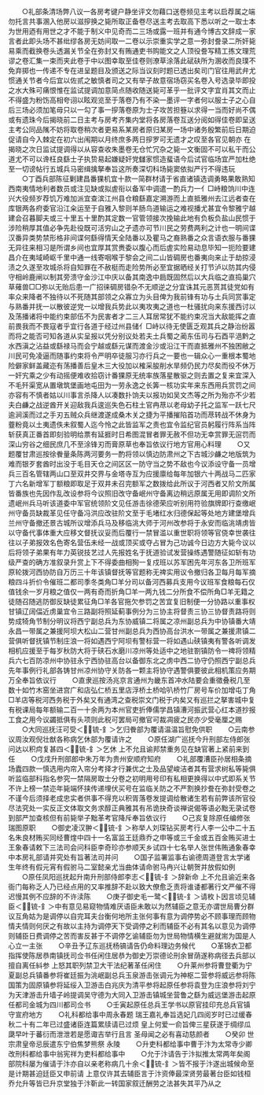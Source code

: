 <!-- { "loadSidebar": true } -->
　　○礼部条清场弊八议一各房考键户静坐评文勿藉口送卷频见主考以启荐属之端勿托言共事溷入他房以滋摉换之毙所取正备卷尽送主考去取高下悉以听之一取士本为世用迺有用世之才不能于制义中见奇而二三场或露一班并有通今博古文辞成一家言者此即头场不甚纰缪各房无妨间取一二卷以示崇重实学之意一弥封誊录二所奸毙易乘而截换卷头透漏关节全在弥封又有贿通吏书购能文之人顶役誊写精工拣文理荒谬之卷汇集一束而夹此卷于中以图幸取至佳卷则潦草涂落此碔砆所为溷收而良璞不免弃掷也一传递不专在进呈题目及颁送之际当议刻时题已透出矣司门官往用武弁尤惯通关节者今后宜以佐贰之敏慎者司之又有举子故意宿场窃买名卷入号选录毕即投之水大殊可痛恨惟在监试提调加意简点随收随送毙可革乎一批评文字宜肖其文而止不得盛为粉饬高相夸诩以眩观览至于落卷乃有不染一墨评一字者何以服士子之心自后三场必须加笔毋只以一勾了事一摉落卷原为士子攻苦担簦以求得一当而好尚不偶或有遗珠今后揭晓前二日主考与房考齐集内堂将各房落卷互送分阅如得佳卷即呈送主考公同品隲不妨将取卷稍次者更易系某房者原归某房一场中诸务殷繁前后日期迫促请自今入棘定在初六出闱期以月终庶多两日摉罗可无遗才之叹至各官见朝亦  在揭晓之次日监试提调得以从容查收朱墨卷无仓忙冗杂之毙一文衡固不可以私干而公道尤不可以谗枉良繇士子执贽易起嫌疑奸党讎家惯造蜚语今后试官临场宜严加杜绝至一切谤帖行五城兵马密缉擒拏奉旨这所奏深切科场毙窦依拟严行不得违玩
　　○丁酉兵部陈征剿建昌番猓机宜十款一简群材请于省直诸镇选调勇略果敢熟知西南夷情地利者数员或注见缺或拟虗衔以备军中调遣一酌兵力一亻□峙粮饷川中连兴大役频岁荐饥万难加派宜查滨江州县仓粮繇嘉定溯游而上直抵雅州去江远者查在库银两各府委官沿江籴运至于自雅入黎则羊肠鸟道输运之难视播尤甚宜令黎雅宁越建会召暮脚夫或三十里五十里酌其定数一官管领接次挽输此地有负板负盐山民惯于涉险稍厚其值必争先赴役既可活穷山之孑遗亦可节川民之劳费两利之计也一明间谍汉番异类势禁形格非间谍何繇得情天全陆番以及瞿马之裔熟番之众言语衣服与番猓无异往来相习是所谓乡间也宜厚其赏赉委以腹心而后虗实险易动息毕知一扼险要建昌介在夷域崎岖千里中通一线寄咽喉于黎会之间二山皆碉房也番夷向来止于劫掠浸渍之久遂至攻城杀将自知罪在不赦梃而走险势所必至宜据晒经关打节泸以防其内侵守相岭鹿闸以制其旁溃守金沙江中庆以备其南逸中扃既固然后以大兵临之直捣巢穴草薙兽□□弥以无贻后患一广招徕碉房错杂不无顺逆之分宜诛其元恶贳其徒党如有率众来降者不独待以不死随其部领之众寡立为头目俾为我前锋有功与土兵同赏事定与熟番并抚一以散彼逆党一以增我兵势此以夷攻夷之道也一杜骚扰向来东援西讨以及荡播诸将中能约束部伍不为民害者才二三人耳居常犹不能约束况当大敌能挥之直前畏我而不畏寇者乎宜行各道于经过州县储亻□峙以待无使匮乏观其兵之静治纷嚣而将之能否可知各道从实呈报以凭分别议处若夫土兵蜀之蔺东伍司与石酉平浥黔之水西滇之沾益或繇禄马而会宁越或繇元谋而渡金沙或沿江干而直抵雅州不独困敝之川民可免凌逼而随事约束将令严明卒徒服习亦行兵之一要也一辑众心一重根本蜀地险僻家鲜盖藏迩有荡播善后皇木三大役加以榷采朘削水旱频仍民力尽矣而役不休万一奸宄乘之少有动摇便难收拾窃计番猓原无统率族落星散驱之则去置之复来宜深入不毛歼渠宽从置墩筑堡画地屯田为一劳永逸之长筭一核功实年来东西用兵赏罚之间亦容有不慎者姑以川事言杀降人以凑数扑饷夫以报功如吴文杰等之所为殆亦不少若夫白鹻之战逆酋开关迎敌我兵逡巡失色石柱土官冉荩以老母幼子托之监军一跃七尺逾涧溪而过之手刃五贼众兵继渡遂成桑木关之捷为平播摧陷首功而荩转战不休身为虀粉竟以土夷遗佚未叙蜀人迄今怜之此皆监军之责也宜令监纪官员躬履行阵系当阵斩获真正番首即刻验明给票有延捱时日希图混冒者罪无赦不但功无幸赏罪无逭罚而深山穷谷之细民庶几不至涂锋刃而膏原草也奉旨依议行地方官用心料理
　　○又题覆甘肃巡按徐餋量条陈两河要务一酌将领以慎边防肃州之下古城沙鹻之地版筑为难而银歹套酋时出没于毛目天仓之间区区一防守当之势不敌也今议添设守备一员增兵三百名管辖两山口至双井交界与金塔寺互为应援廪给每年加银六十两战马二匹家丁六名新增军丁额粮即取足于双井未召完额军之数拨给此所议于河西者又阶文所属皆番族也先因作乱改设参将今议照旧改守备岷州守备离边稍远原属无用即调阶文所遗岷州兵马听该道委中军官统领阶文见任游击徐德荣应听别用符验旗牌即行查缴岷州守备员缺裁革见任守备冯洪应改驻阶文至于毛堵红水归德保起等处地方建堡增兵兰州守备撤还景古城所议增添兵马及移临洮大师于河州改参将于永安而临洮靖虏皆以守备代事体重大应移文督抚议妥而后覆行一禁冒滥以重世职将领等官侥幸世袭往往以子弟报效名色寄名营伍未经一战或顶买或夺占冒为己功诚今日边方大毙今议以后将领子弟果有年力英锐技艺过人先报姓名于抚道验试发营操练遇警随征如斩有功级严查的确方准叙录升赏上下不得委曲相狥一复戍班以苏军困先年河东各卫所班军原轮拨河西协防自万历三十年该镇督抚等官题称无禆实用议令撤归各卫每月每军摘粮四斗折价令催班二都司季冬类角□羊分司以备河西募兵支用今议班军食粮每石仅值钱余一岁月粮之值仅一两有奇而折角□羊一两九钱二分所食不偿所角□羊无籍之徒随召随逃防御反缺徒累征角□羊各官拖欠参罚之苦宜复旧制便一分协路以重事权甘镇辽阔偪近虏巢宜令三路副将照延蓟事例分为三协主将督责三协三协督责路将则势成犄角节制分明议将西宁副总兵为东协威镇二将属之凉州副总兵为中协镇番大靖永昌一带属之兼援阿坝大松山二营甘州副总兵为西协高台洪水一带属之兼援肃镇二营俱听督抚镇节制庄浪一将如遇西宁阿坝有警标营一将如遇山硖镇夷有警各听调发相机应援至于每岁秋防大将于硖石水磨川凉州等处适中之地驻劄镇防令一禆将领精兵六七百防凉州中协驻永宁西协驻高台以备御东北之虏中西二协守仍照西宁副总兵先年事例行礼部各铸甘州凉州协守关防各一颗主将协守遇警俱要彼此相机策应务期万全奉旨依议行
　　○直隶巡按汤兆京言通州为畿东首冲水陆要会重徵叠税几至数十如竹木窑坐进宫广和店弘仁桥五里店浮桥土桥哈叭桥竹厂房号车价加增屯丁角□羊店等税河西务税于外矣又有通湾之查税崇文门税于内矣又有巡拦之拏害城中复有税课局每年额输二百一十余两为本州官吏折俸儒学昌镇漕河振武营心红本道抄报工食之用今议蠲抵俱有头项则此税可罢局可撤官可裁凋疲之民亦少受毫厘之赐
　　○大同巡抚汪可受＜锍-釒＞乞归餋部为覆请温温旨慰免供职
　　○云南参议周汝观倪壮猷各称病乞休部为覆请许之
　　○原任湖广巡抚今升刑部左侍郎张问达以积疴复甚四＜锍-釒＞乞休  上不允且谕邦禁重务见在缺官著上紧前来到任
　　○戊戌升刑部郎中朱万年为贵州安顺府知府
　　○礼部覆漕臣孙居相条摘场蠹四款一慎选用内帘入帘分考择才行兼优之士及品望峻洁者其有营求树私等毙俱听监临部科指名参究一禁隔房取士分卷之初明用号印有私相更换得以中式即系关节不许上榜一禁迩年毙端怀挟传递埋伏买号在监临关防之不严割换抄誊在弥封受卷之不谨今后须择老成忠实者供事不得充以积胥落卷发提调给散诸生若有前弊该所官役尽法究处一实反正文体取文务求醇正典雅其有吊诡抉奇谈禅说偈等语必黜无录试卷到部严加查核但有前毙举子黜革考官降斥奉旨依议行
　　○己亥复除原任编修张瑞图原职
　　○御史凌汉翀＜锍-釒＞称举人刘琛钻买房考行人李一公中二十五名朱良材贿买同经曹煃中四十一名富监王廷鼎乔之申等或三千金或五百金贿买进士王象春请敕下三法司会问科臣李奇珍亦参顺天乡试四十七名举人张世伟贿通象春幸中本房礼部请并究处有旨著法司并问
　　○国子监署监事右谕德周道登言太学诸生年终有假元宵有假驸马二室懿亲尤当曲体请命驸马冉兴让朝贺并放假如例
　　○原任凤阳巡抚起升南升刑部侍郎李志＜锍-釒＞辞新命  上不允且谕近来各衙门每称乏人乃已经点用的又率推辞不赴以致大僚愈乏责将谁诿都著行文严催不得迟慢其例不应辞的不许渎陈
　　○庚子御史毛一鹭＜锍-釒＞请枚卜因言顷见辅臣＜锍-釒＞中有意见易窥物情难厌语臣未敢以为然辅臣之意无亦谓世局曹分群议互角姑为是调停以自完耳夫台衡何地所主张何事有意为调停势必不顾事理而顾物情夫情则何厌之有故以主持为调停天下受调停之利而辅臣不必有其名以意见为调停则辅臣日费调停之苦而害反甚于不调停乞谕辅臣勿为世局物情横生避就耑为国是人心立一主张
　　○辛丑予辽东巡抚杨镐请告仍命料理边务候代
　　○革锦衣卫都指挥使陈居恭南镇抚司佥书任闲住居恭为御史万崇德论刑余冒荫遂称病径去兵部以擅自离任紏参  上怒其职列禁卫大干法纪著革任闲住
　　○升莱州参将曹登衢为宁夏副总兵镇番参将崔廷振为洮岷副总兵玉泉游击张调元为神枢二营参将威远参将陈国策为固原镇参将延绥入卫游击白兆庆为清平参将起原任参将袁登为庄浪参将刘宁为天津游击升墙子岭提调吴守德为大同入卫游击镇城坐营鲁之繇为威远堡游击起原任都司金城为四川都司佥书
　　○壬寅起原任总兵王学书以原官挂印充总兵官镇守宣府地方
　　○礼科都给事中周永春题  瑞王嘉礼奉旨选妃几四阅岁时已过缓春秋二十有二年已过盛诸臣连篇累牍请已过烦  皇上何爱一俞旨俾三星获遂于绸缪瓜瓞早叶于蕃衍而泄泄若是愿诹吉举行且言  圣母闻之必有喜动慈颜者
　　○癸卯  世宗肃皇帝忌辰遣东宁伯焦梦熊祭  永陵
　　○升吏科都给事中曹于汴为太常寺少卿改刑科都给事中翁宪祥为吏科都给事中
　　○允于汴请告于汴拟推太常两年矣阁部院科屡为催请于汴亦自以亲老称病几十余＜锍-釒＞皆不报于汴遂出城候命至是计期甚迫廷臣又申前请  上意仅许其去辅臣言于汴资俸最深贤劳最著台臣如钱桓乔允升等皆已升京堂独于汴靳此一转国家叙迁酬劳之法甚失其平乃从之
